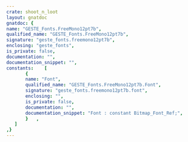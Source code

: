 ```yaml
---
crate: shoot_n_loot
layout: gnatdoc
gnatdoc: {
name: "GESTE_Fonts.FreeMono12pt7b",
qualified_name: "GESTE_Fonts.FreeMono12pt7b",
signature: "geste_fonts.freemono12pt7b",
enclosing: "geste_fonts",
is_private: false,
documentation: "",
documentation_snippet: "",
constants:    [
       {
       name: "Font",
       qualified_name: "GESTE_Fonts.FreeMono12pt7b.Font",
       signature: "geste_fonts.freemono12pt7b.font",
       enclosing: "",
       is_private: false,
       documentation: "",
       documentation_snippet: "Font : constant Bitmap_Font_Ref;",
       }   ,
   ]
,}
---
```

